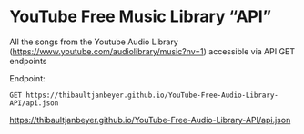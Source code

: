 # YouTube Free Music Library “API”

All the songs from the Youtube Audio Library (https://www.youtube.com/audiolibrary/music?nv=1) accessible via API GET endpoints

Endpoint:

`GET https://thibaultjanbeyer.github.io/YouTube-Free-Audio-Library-API/api.json`

https://thibaultjanbeyer.github.io/YouTube-Free-Audio-Library-API/api.json
